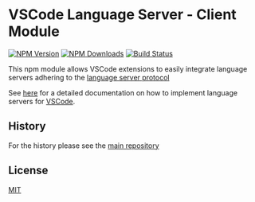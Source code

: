 # VSCode Language Server - Client Module

[![NPM Version](https://img.shields.io/npm/v/vscode-languageclient.svg)](https://npmjs.org/package/vscode-languageclient)
[![NPM Downloads](https://img.shields.io/npm/dm/vscode-languageclient.svg)](https://npmjs.org/package/vscode-languageclient)
[![Build Status](https://dev.azure.com/ms/vscode-languageserver-node/_apis/build/status/microsoft.vscode-languageserver-node?branchName=main)](https://dev.azure.com/ms/vscode-languageserver-node/_build/latest?definitionId=439&branchName=main)

This npm module allows VSCode extensions to easily integrate language servers
adhering to the
[language server protocol](https://github.com/Microsoft/vscode-languageserver-protocol)

See
[here](https://code.visualstudio.com/docs/extensions/example-language-server)
for a detailed documentation on how to implement language servers for
[VSCode](https://code.visualstudio.com/).

## History

For the history please see the
[main repository](https://github.com/Microsoft/vscode-languageserver-node/blob/master/README.md)

## License

[MIT](https://github.com/Microsoft/vscode-languageserver-node/blob/master/License.txt)
